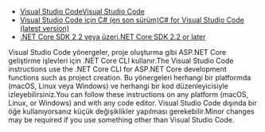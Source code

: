 * [<span data-ttu-id="99277-101">Visual Studio Code</span><span class="sxs-lookup"><span data-stu-id="99277-101">Visual Studio Code</span></span>](https://code.visualstudio.com/download)
* [<span data-ttu-id="99277-102">Visual Studio Code için C# (en son sürüm)</span><span class="sxs-lookup"><span data-stu-id="99277-102">C# for Visual Studio Code (latest version)</span></span>](https://marketplace.visualstudio.com/items?itemName=ms-dotnettools.csharp)
* [<span data-ttu-id="99277-103">.NET Core SDK 2,2 veya üzeri</span><span class="sxs-lookup"><span data-stu-id="99277-103">.NET Core SDK 2.2 or later</span></span>](https://dotnet.microsoft.com/download/dotnet-core)

<span data-ttu-id="99277-104">Visual Studio Code yönergeler, proje oluşturma gibi ASP.NET Core geliştirme işlevleri için .NET Core CLI kullanır.</span><span class="sxs-lookup"><span data-stu-id="99277-104">The Visual Studio Code instructions use the .NET Core CLI for ASP.NET Core development functions such as project creation.</span></span> <span data-ttu-id="99277-105">Bu yönergeleri herhangi bir platformda (macOS, Linux veya Windows) ve herhangi bir kod düzenleyicisiyle izleyebilirsiniz.</span><span class="sxs-lookup"><span data-stu-id="99277-105">You can follow these instructions on any platform (macOS, Linux, or Windows) and with any code editor.</span></span> <span data-ttu-id="99277-106">Visual Studio Code dışında bir öğe kullanıyorsanız küçük değişiklikler yapılması gerekebilir.</span><span class="sxs-lookup"><span data-stu-id="99277-106">Minor changes may be required if you use something other than Visual Studio Code.</span></span>
